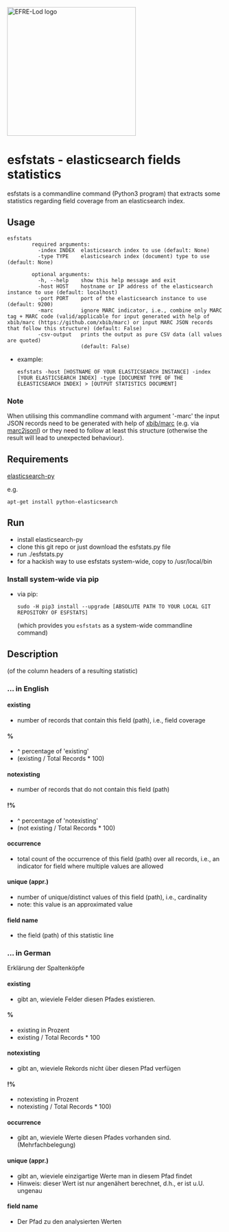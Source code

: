 <img alt="EFRE-Lod logo" src="https://raw.githubusercontent.com/slub/data.slub-dresden.de/master/assets/images/EFRE_EU_quer_2015_rgb_engl.svg" width="300" >

# esfstats - elasticsearch fields statistics

esfstats is a commandline command (Python3 program) that extracts some statistics regarding field coverage from an elasticsearch index.

## Usage

```
esfstats
        required arguments:
          -index INDEX  elasticsearch index to use (default: None)
          -type TYPE    elasticsearch index (document) type to use (default: None)

        optional arguments:
          -h, --help    show this help message and exit
          -host HOST    hostname or IP address of the elasticsearch instance to use (default: localhost)
          -port PORT    port of the elasticsearch instance to use (default: 9200)
          -marc         ignore MARC indicator, i.e., combine only MARC tag + MARC code (valid/applicable for input generated with help of xbib/marc (https://github.com/xbib/marc) or input MARC JSON records that follow this structure) (default: False)
          -csv-output   prints the output as pure CSV data (all values are quoted)
                        (default: False)
```

* example:
    ```
    esfstats -host [HOSTNAME OF YOUR ELASTICSEARCH INSTANCE] -index [YOUR ELASTICSEARCH INDEX] -type [DOCUMENT TYPE OF THE ELEASTICSEARCH INDEX] > [OUTPUT STATISTICS DOCUMENT]
    ```

### Note

When utilising this commandline command with argument '-marc' the input JSON records need to be generated with help of [xbib/marc](https://github.com/xbib/marc) (e.g. via [marc2jsonl](https://github.com/slub/marc2jsonl)) or they need to follow at least this structure (otherwise the result will lead to unexpected behaviour).

## Requirements

[elasticsearch-py](http://elasticsearch-py.rtfd.org/)

e.g.
```
apt-get install python-elasticsearch
```

## Run

* install elasticsearch-py
* clone this git repo or just download the esfstats.py file
* run ./esfstats.py
* for a hackish way to use esfstats system-wide, copy to /usr/local/bin

### Install system-wide via pip

* via pip:
    ```
    sudo -H pip3 install --upgrade [ABSOLUTE PATH TO YOUR LOCAL GIT REPOSITORY OF ESFSTATS]
    ```
    (which provides you ```esfstats``` as a system-wide commandline command)

## Description

(of the column headers of a resulting statistic)

### ... in English

#### existing
* number of records that contain this field (path), i.e., field coverage

#### %
* ^ percentage of 'existing'
* (existing / Total Records * 100)

#### notexisting
* number of records that do not contain this field (path)

#### !%
* ^ percentage of 'notexisting'
* (not existing / Total Records * 100)

#### occurrence
* total count of the occurrence of this field (path) over all records, i.e., an indicator for field where multiple values are allowed

#### unique (appr.)
* number of unique/distinct values of this field (path), i.e., cardinality
* note: this value is an approximated value

#### field name
* the field (path) of this statistic line

### ... in German

Erklärung der Spaltenköpfe

#### existing
* gibt an, wieviele Felder diesen Pfades existieren.

#### %
* existing in Prozent
* existing / Total Records * 100

#### notexisting
* gibt an, wieviele Rekords nicht über diesen Pfad verfügen

#### !%
* notexisting in Prozent
* notexisting / Total Records * 100)

#### occurrence
* gibt an, wieviele Werte diesen Pfades vorhanden sind. (Mehrfachbelegung)

#### unique (appr.)
* gibt an, wieviele einzigartige Werte man in diesem Pfad findet
* Hinweis: dieser Wert ist nur angenähert berechnet, d.h., er ist u.U. ungenau

#### field name
* Der Pfad zu den analysierten Werten


